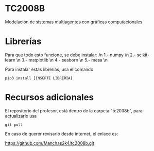 # TC2008B
Modelación de sistemas multiagentes con gráficas computacionales 

# Librerías

Para que todo esto funcione, se debe instalar: /n
1.- numpy \n
2.- scikit-learn \n
3.- matplotlib \n
4.- seaborn \n
5.- mesa \n

Para instalar estas librerías, usa el comando

```
pip3 install [INSERTE LIBRERÍA]
```

# Recursos adicionales

El repositorio del profesor, está dentro de la carpeta "tc2008b", para actualizarlo usa

```
git pull
```

En caso de querer revisarlo desde internet, el enlace es:

https://github.com/Manchas2k4/tc2008b.git


